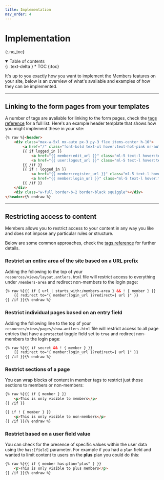 ```yaml
---
title: Implementation
nav_order: 4
---
```


# Implementation
{:.no_toc}

<details open markdown="block">
  <summary>
      Table of contents
  </summary>
  {: .text-delta }
* TOC
{:toc}
</details>

It's up to you exactly how you want to implement the Members features on your site, below is an overview of what's avaliable and examples of how they can be implemented.

---

## Linking to the form pages from your templates

A number of tags are avaliable for linking to the form pages, check the [tags reference](tags.html#form-page-url-tags) for a full list. Here's an example header template that shows how you might implement these in your site:

```html
{% raw %}<header>
    <div class="max-w-5xl mx-auto px-3 py-3 flex items-center h-16">
        <a href="/" class="font-bold text-xl hover:text-hot-pink mr-auto">{{ settings:site_name }}</a>
        {{ if logged_in }}
            <a href="{{ member:edit_url }}" class="ml-5 text-l hover:text-hot-pink">{{ user }}{{ name }}{{ /user }}</a>
            <a href="{{ user:logout_url }}" class="ml-5 text-l hover:text-hot-pink">Log out</a>
        {{ /if }}
        {{ if ! logged_in }}
            <a href="{{ member:register_url }}" class="ml-5 text-l hover:text-hot-pink">Register</a>
            <a href="{{ member:login_url }}" class="ml-5 text-l hover:text-hot-pink">Log in</a>
        {{ /if }}
    </div>
    <div class="w-full border-b-2 border-black squiggle"></div>
</header>{% endraw %}
```

---

## Restricting access to content

Members allows you to restrict access to your content in any way you like and does not impose any particular rules or structure. 

Below are some common approaches, check the [tags reference](tags.html#content-restriction-tags) for further details.

### Restrict an entire area of the site based on a URL prefix

Adding the following to the top of your `resources/views/layout.antlers.html` file will restrict access to everything under `/members-area` and redirect non-members to the login page:

```html
{% raw %}{{ if { url | starts_with:/members-area } && ! { member } }}
    {{ redirect to="{ member:login_url }?redirect={ url }" }}
{{ /if }}{% endraw %}
```

### Restrict individual pages based on an entry field

Adding the following line to the top of your `resources/views/pages/show.antlers.html` file will restrict access to all page entries that have a `protected` toggle field set to `true` and redirect non-members to the login page:

```html
{% raw %}{{ if secret && ! { member } }}
    {{ redirect to="{ member:login_url }?redirect={ url }" }}
{{ /if }}{% endraw %}
```

### Restrict sections of a page

You can wrap blocks of content in member tags to restrict just those sections to members or non-members:

```html
{% raw %}{{ if { member } }}
    <p>This is only visible to members</p>
{{ /if }}

{{ if ! { member } }}
    <p>This is only visible to non-members</p>
{{ /if }}{% endraw %}
```

### Restrict based on a user field value

You can check for the presence of specific values within the user data using the `has:[field]` parameter. For example if you had a `plan` field and wanted to limit content to users on the **plus** plan you could do this:

```html
{% raw %}{{ if { member has:plan="plus" } }}
    <p>This is only visible to plus members</p>
{{ /if }}{% endraw %}
```